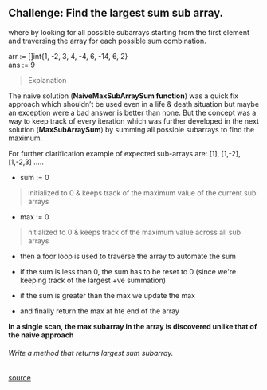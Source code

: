 ## Challenge: Find the largest sum sub array.

where by looking for all possible subarrays starting from the first element and traversing the array for each possible sum combination.

arr := []int{1, -2, 3, 4, -4, 6, -14, 6, 2} <br />
ans := 9

> Explanation

The naive solution (**NaiveMaxSubArraySum function**) was a quick fix approach which shouldn’t be used even in a life & death situation but maybe an
exception were a bad answer is better than none. But the concept was a way to keep track of every iteration which was further developed in the next solution (**MaxSubArraySum**) by summing all possible subarrays to find the maximum.

For further clarification
example of expected sub-arrays are:
[1], [1,-2], [1,-2,3] ..... 

- sum := 0
>  initialized to 0 & keeps track of the maximum value of the current sub arrays

- max := 0
> nitialized to 0 & keeps track of  the maximum value across all sub arrays 

- then a foor loop is used to traverse the array to automate the sum

- if the sum is less than 0, the sum has to be reset to 0 (since we're keeping track of the largest +ve summation)

- if the sum is greater than the max we update the max

- and finally return the max at hte end of the array

**In a single scan, the max subarray in the array is discovered unlike that of the naive approach**

###### Write a method that returns largest sum subarray.

 [source](https://www.educative.io/courses/data-structures-and-algorithms-go/3Ylv3mNNkrr)
